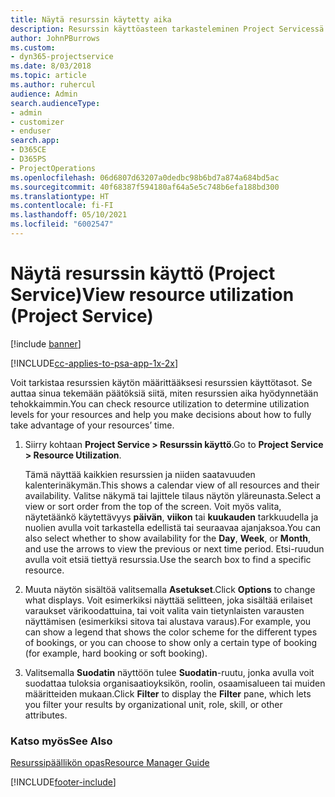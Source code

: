 ```yaml
---
title: Näytä resurssin käytetty aika
description: Resurssin käyttöasteen tarkasteleminen Project Servicessä
author: JohnPBurrows
ms.custom:
- dyn365-projectservice
ms.date: 8/03/2018
ms.topic: article
ms.author: ruhercul
audience: Admin
search.audienceType:
- admin
- customizer
- enduser
search.app:
- D365CE
- D365PS
- ProjectOperations
ms.openlocfilehash: 06d6807d63207a0dedbc98b6bd7a874a684bd5ac
ms.sourcegitcommit: 40f68387f594180af64a5e5c748b6efa188bd300
ms.translationtype: HT
ms.contentlocale: fi-FI
ms.lasthandoff: 05/10/2021
ms.locfileid: "6002547"
---
```

# <a name="view-resource-utilization-project-service"></a><span data-ttu-id="8cf2e-103">Näytä resurssin käyttö (Project Service)</span><span class="sxs-lookup"><span data-stu-id="8cf2e-103">View resource utilization (Project Service)</span></span>

[!include [banner](../includes/psa-now-project-operations.md)]

[!INCLUDE[cc-applies-to-psa-app-1x-2x](../includes/cc-applies-to-psa-app-1x-2x.md)]

<span data-ttu-id="8cf2e-104">Voit tarkistaa resurssien käytön määrittääksesi resurssien käyttötasot. Se auttaa sinua tekemään päätöksiä siitä, miten resurssien aika hyödynnetään tehokkaimmin.</span><span class="sxs-lookup"><span data-stu-id="8cf2e-104">You can check resource utilization to determine utilization levels for your resources and help you make decisions about how to fully take advantage of your resources’ time.</span></span>  
  
1. <span data-ttu-id="8cf2e-105">Siirry kohtaan **Project Service > Resurssin käyttö**.</span><span class="sxs-lookup"><span data-stu-id="8cf2e-105">Go to **Project Service > Resource Utilization**.</span></span> 

     <span data-ttu-id="8cf2e-106">Tämä näyttää kaikkien resurssien ja niiden saatavuuden kalenterinäkymän.</span><span class="sxs-lookup"><span data-stu-id="8cf2e-106">This shows a calendar view of all resources and their availability.</span></span> <span data-ttu-id="8cf2e-107">Valitse näkymä tai lajittele tilaus näytön yläreunasta.</span><span class="sxs-lookup"><span data-stu-id="8cf2e-107">Select a view or sort order from the top of the screen.</span></span> <span data-ttu-id="8cf2e-108">Voit myös valita, näytetäänkö käytettävyys **päivän**, **viikon** tai **kuukauden** tarkkuudella ja nuolien avulla voit tarkastella edellistä tai seuraavaa ajanjaksoa.</span><span class="sxs-lookup"><span data-stu-id="8cf2e-108">You can also select whether to show availability for the **Day**, **Week**, or **Month**, and use the arrows to view the previous or next time period.</span></span> <span data-ttu-id="8cf2e-109">Etsi-ruudun avulla voit etsiä tiettyä resurssia.</span><span class="sxs-lookup"><span data-stu-id="8cf2e-109">Use the search box to find a specific resource.</span></span>      
  
2. <span data-ttu-id="8cf2e-110">Muuta näytön sisältöä valitsemalla **Asetukset**.</span><span class="sxs-lookup"><span data-stu-id="8cf2e-110">Click **Options** to change what displays.</span></span> <span data-ttu-id="8cf2e-111">Voit esimerkiksi näyttää selitteen, joka sisältää erilaiset varaukset värikoodattuina, tai voit valita vain tietynlaisten varausten näyttämisen (esimerkiksi sitova tai alustava varaus).</span><span class="sxs-lookup"><span data-stu-id="8cf2e-111">For example, you can show a legend that shows the color scheme for the different types of bookings, or you can choose to show only a certain type of booking (for example, hard booking or soft booking).</span></span>  

3. <span data-ttu-id="8cf2e-112">Valitsemalla **Suodatin** näyttöön tulee **Suodatin**-ruutu, jonka avulla voit suodattaa tuloksia organisaatioyksikön, roolin, osaamisalueen tai muiden määritteiden mukaan.</span><span class="sxs-lookup"><span data-stu-id="8cf2e-112">Click **Filter** to display the **Filter** pane, which lets you filter your results by organizational unit, role, skill, or other attributes.</span></span>  
  
### <a name="see-also"></a><span data-ttu-id="8cf2e-113">Katso myös</span><span class="sxs-lookup"><span data-stu-id="8cf2e-113">See Also</span></span>  
 [<span data-ttu-id="8cf2e-114">Resurssipäällikön opas</span><span class="sxs-lookup"><span data-stu-id="8cf2e-114">Resource Manager Guide</span></span>](../psa/resource-manager-guide.md)


[!INCLUDE[footer-include](../includes/footer-banner.md)]